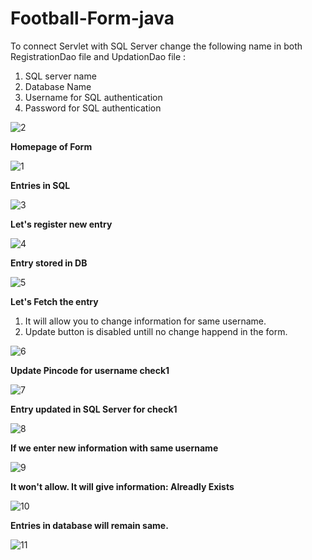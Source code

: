 # Football-Form-java

To connect Servlet with SQL Server change the following name in both RegistrationDao file and UpdationDao file :
1. SQL server name
2. Database Name
3. Username for SQL authentication
4. Password for SQL authentication

![2](https://user-images.githubusercontent.com/55653586/154210420-d4969756-5539-441c-a062-c124402496df.PNG)




**Homepage of Form**

![1](https://user-images.githubusercontent.com/55653586/154208562-9ebdf612-e10c-4618-9288-4ccf5bf7e690.PNG)



**Entries in SQL**

![3](https://user-images.githubusercontent.com/55653586/154211914-69ce799e-7248-406e-a46b-c14c380f0d84.PNG)



**Let's register new entry**

![4](https://user-images.githubusercontent.com/55653586/154211998-6833aad3-0b96-4815-a011-c2e2e02d51a6.PNG)



**Entry stored in DB**

![5](https://user-images.githubusercontent.com/55653586/154212014-128082ca-d942-4d1d-ad44-a5def4225b06.PNG)



**Let's Fetch the entry**
1. It will allow you to change information for same username.
2. Update button is disabled untill no change happend in the form.

![6](https://user-images.githubusercontent.com/55653586/154212024-8d11f2af-3c98-4f3f-b577-7e58b5843880.PNG)



**Update Pincode for username check1**

![7](https://user-images.githubusercontent.com/55653586/154212030-5c3b51bd-aaf9-401c-bdf6-b95e0d2942de.PNG)



**Entry updated in SQL Server for check1**

![8](https://user-images.githubusercontent.com/55653586/154212041-2fccfae3-0619-483d-9a94-847e55ccf627.PNG)



**If we enter new information with same username**

![9](https://user-images.githubusercontent.com/55653586/154212053-1ff630cc-0a2c-41ba-a62d-f8cfc641b999.PNG)



**It won't allow. It will give information: Alreadly Exists**

![10](https://user-images.githubusercontent.com/55653586/154212066-89e1ce3a-82a6-4051-ad4f-19e376794ba9.PNG)



**Entries in database will remain same.**

![11](https://user-images.githubusercontent.com/55653586/154212073-59171e1a-8501-4297-b466-36ddb34770d7.PNG)
